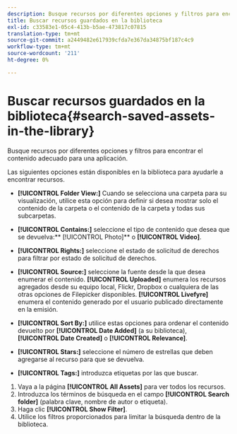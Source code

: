 ```yaml
---
description: Busque recursos por diferentes opciones y filtros para encontrar el contenido adecuado para una aplicación.
title: Buscar recursos guardados en la biblioteca
exl-id: c33583e1-05c4-413b-b5ae-473817c07815
translation-type: tm+mt
source-git-commit: a2449482e617939cfda7e367da34875bf187c4c9
workflow-type: tm+mt
source-wordcount: '211'
ht-degree: 0%

---
```


# Buscar recursos guardados en la biblioteca{#search-saved-assets-in-the-library}

Busque recursos por diferentes opciones y filtros para encontrar el contenido adecuado para una aplicación.

Las siguientes opciones están disponibles en la biblioteca para ayudarle a encontrar recursos.

* **[!UICONTROL Folder View:]** Cuando se selecciona una carpeta para su visualización, utilice esta opción para definir si desea mostrar solo el contenido de la carpeta o el contenido de la carpeta y todas sus subcarpetas.
* **[!UICONTROL Contains:]** seleccione el tipo de contenido que desea que se devuelva:**  [!UICONTROL Photo]** o  **[!UICONTROL Video]**.

* **[!UICONTROL Rights:]** seleccione el estado de solicitud de derechos para filtrar por estado de solicitud de derechos.
* **[!UICONTROL Source:]** seleccione la fuente desde la que desea enumerar el contenido. **[!UICONTROL Uploaded]** enumera los recursos agregados desde su equipo local, Flickr, Dropbox o cualquiera de las otras opciones de Filepicker disponibles. **[!UICONTROL Livefyre]** enumera el contenido generado por el usuario publicado directamente en la emisión.

* **[!UICONTROL Sort By:]** utilice estas opciones para ordenar el contenido devuelto por  **[!UICONTROL Date Added]** (a su biblioteca),  **[!UICONTROL Date Created]** o  **[!UICONTROL Relevance]**.

* **[!UICONTROL Stars:]** seleccione el número de estrellas que deben agregarse al recurso para que se devuelva.
* **[!UICONTROL Tags:]** introduzca etiquetas por las que buscar.

1. Vaya a la página **[!UICONTROL All Assets]** para ver todos los recursos.
1. Introduzca los términos de búsqueda en el campo **[!UICONTROL Search folder]** (palabra clave, nombre de autor o etiqueta).
1. Haga clic **[!UICONTROL Show Filter]**.
1. Utilice los filtros proporcionados para limitar la búsqueda dentro de la biblioteca.

